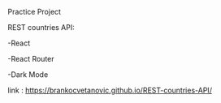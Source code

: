 Practice Project

REST countries API:

-React

-React Router

-Dark Mode

link : https://brankocvetanovic.github.io/REST-countries-API/
